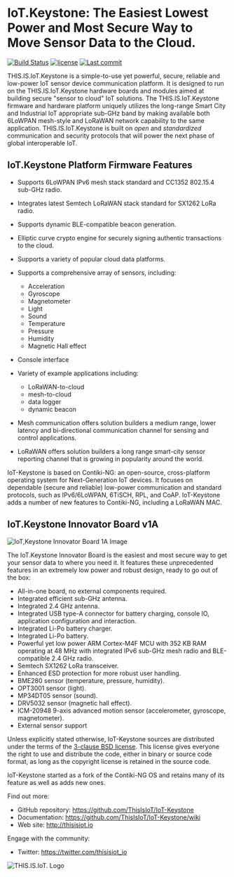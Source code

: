 # IoT.Keystone: The Easiest Lowest Power and Most Secure Way to Move Sensor Data to the Cloud.

[![Build Status](https://travis-ci.org/contiki-ng/contiki-ng.svg?branch=master)](https://travis-ci.org/thisisiot/iot-keystone/branches)
[![license](https://img.shields.io/badge/license-3--clause%20bsd-brightgreen.svg)](https://github.com/thisisiot/iot-keystone/blob/master/LICENSE.md)
[![Last commit](https://img.shields.io/github/last-commit/contiki-ng/contiki-ng.svg)](https://github.com/thisisiot/iot-keystone/commit/HEAD)


THIS.IS.IoT.Keystone is a simple-to-use yet powerful, secure, reliable and low-power IoT sensor device communication platform. It is designed to run on the THIS.IS.IoT.Keystone hardware boards and modules aimed at building secure "sensor to cloud" IoT solutions.  The THIS.IS.IoT.Keystone firmware and hardware platform uniquely utilizes the long-range Smart City and Industrial IoT appropriate sub-GHz band by making available both 6LoWPAN mesh-style and LoRaWAN network capability to the same application.  THIS.IS.IoT.Keystone is built on *open* and *standardized* communication and security protocols that will power the next phase of global interoperable IoT.

## IoT.Keystone Platform Firmware Features

* Supports 6LoWPAN IPv6 mesh stack standard and CC1352 802.15.4 sub-GHz radio.
* Integrates latest Semtech LoRaWAN stack standard for SX1262 LoRa radio.
* Supports dynamic BLE-compatible beacon generation.
* Elliptic curve crypto engine for securely signing authentic transactions to the cloud.
* Supports a variety of popular cloud data platforms.
* Supports a comprehensive array of sensors, including:
  * Acceleration
  * Gyroscope
  * Magnetometer
  * Light 
  * Sound 
  * Temperature
  * Pressure
  * Humidity
  * Magnetic Hall effect
* Console interface
* Variety of example applications including:
  * LoRaWAN-to-cloud
  * mesh-to-cloud
  * data logger
  * dynamic beacon
  

* Mesh communication offers solution builders a medium range, lower latency and bi-directional communication channel for sensing and control applications.

* LoRaWAN offers solution builders a long range smart-city sensor reporting channel that is growing in popularity around the world.

IoT-Keystone is based on Contiki-NG: an open-source, cross-platform operating system for Next-Generation IoT devices. It focuses on dependable (secure and reliable) low-power communication and standard protocols, such as IPv6/6LoWPAN, 6TiSCH, RPL, and CoAP.  IoT-Keystone adds a number of new features to Contiki-NG, including a LoRaWAN MAC.

## IoT.Keystone Innovator Board v1A

![IoT,Keystone Innovator Board 1A Image](https://cdn.shopify.com/s/files/1/0040/2407/4309/files/keystone_1A_innovator_board_callouts_v3.png?237568988447593170)

The IoT.Keystone Innovator Board is the easiest and most secure way to get your sensor data to where you need it.  It features these unprecedented features in an extremely low power and robust design, ready to go out of the box:

* All-in-one board, no external components required.
* Integrated efficient sub-GHz antenna.
* Integrated 2.4 GHz antenna.
* Integrated USB type-A connector for battery charging, console IO, application configuration and interaction.
* Integrated Li-Po battery charger.
* Integrated Li-Po battery.
* Powerful yet low power ARM Cortex-M4F MCU with 352 KB RAM operating at 48 MHz with integrated IPv6 sub-GHz mesh radio and BLE-compatible 2.4 GHz radio.
* Semtech SX1262 LoRa transceiver.
* Enhanced ESD protection for more robust user handling.
* BME280 sensor (temperature, pressure, humidity).
* OPT3001 sensor (light).
* MP34DT05 sensor (sound).
* DRV5032 sensor (magnetic hall effect).
* ICM-20948 9-axis advanced motion sensor (accelerometer, gyroscope, magnetometer).
* External sensor support



Unless explicitly stated otherwise, IoT-Keystone sources are distributed under
the terms of the [3-clause BSD license](LICENSE.md). This license gives
everyone the right to use and distribute the code, either in binary or
source code format, as long as the copyright license is retained in
the source code.

IoT-Keystone started as a fork of the Contiki-NG OS and retains many of its feature as well as adds new ones.

Find out more:

* GitHub repository: https://github.com/ThisIsIoT/IoT-Keystone
* Documentation: https://github.com/ThisIsIoT/IoT-Keystone/wiki
* Web site: http://thisisiot.io

Engage with the community:

* Twitter: https://twitter.com/thisisiot_io

![THIS.IS.IoT. Logo](https://cdn.shopify.com/s/files/1/0040/2407/4309/files/thisisIOT_logo_white_bg_274px.png?237568988447593170)

